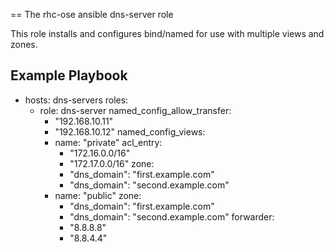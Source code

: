 == The rhc-ose ansible dns-server role


This role installs and configures bind/named for use with multiple views and zones. 


Example Playbook
----------------

  - hosts: dns-servers
    roles:
    - role: dns-server
      named_config_allow_transfer:
      - "192.168.10.11"
      - "192.168.10.12"
      named_config_views:
      - name: "private"
        acl_entry: 
        - "172.16.0.0/16"
        - "172.17.0.0/16"
        zone:
        - "dns_domain": "first.example.com"
        - "dns_domain": "second.example.com"
      - name: "public"
        zone:
        - "dns_domain": "first.example.com"
        - "dns_domain": "second.example.com"
        forwarder:
        - "8.8.8.8"
        - "8.8.4.4"

